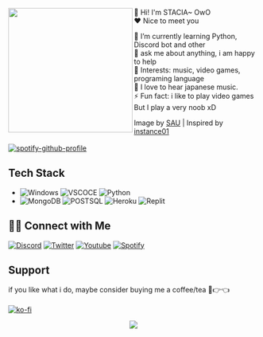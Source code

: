 <p float="left">
  <img src='![изображение](https://user-images.githubusercontent.com/86024483/170148400-0903e385-6d68-4365-98cf-23794562022c.png)' width='250' align="left">
  <p float="left">

  👋 Hi! I'm STACIA~ OwO <br>
  ❤ Nice to meet you 
  
  🌱 I’m currently learning Python, Discord bot and other<br>
  💬 ask me about anything, i am happy to help<br>
  💜 Interests: music, video games, programing language<br>
  🎵 I love to hear japanese music.<br>
  ⚡ Fun fact: i like to play video games But I play a very noob xD
  
  Image by [SAU](https://twitter.com/bysau_/status/1197884610358763521) | 
  Inspired by [instance01](https://github.com/instance01/instance01)<br><br>
  [![spotify-github-profile](https://spotify-github-profile.vercel.app/api/view?uid=yioz5owf1lq36k6pn82ie126p&cover_image=true&theme=novatorem&bar_color=53b14f&bar_color_cover=false)](https://spotify-github-profile.vercel.app/api/view?uid=yioz5owf1lq36k6pn82ie126p&redirect=false)
  
  ## Tech Stack
  * ![Windows](https://img.shields.io/badge/Windows-0078D6?style=for-the-badge&logo=windows&logoColor=white)
    ![VSCOCE](https://img.shields.io/badge/Visual_studio_Code-0078D4?style=for-the-badge&logo=visual%20studio%20code&logoColor=white)
    ![Python](https://img.shields.io/badge/Python-14354c?style=for-the-badge&logo=python&logoColor=ffffff)
  * ![MongoDB](https://img.shields.io/badge/MongoDB-4EA94B?style=for-the-badge&logo=mongodb&logoColor=white)
    ![POSTSQL](https://img.shields.io/badge/PostgreSQL-316192?style=for-the-badge&logo=postgresql&logoColor=white)
    ![Heroku](https://img.shields.io/badge/Heroku-430098?style=for-the-badge&logo=heroku&logoColor=white)
    ![Replit](https://img.shields.io/badge/replit-667881?style=for-the-badge&logo=replit&logoColor=white)
  <!-- * ![Git](https://img.shields.io/badge/GIT-E44C30?style=for-the-badge&logo=git&logoColor=white)
  ![Github](https://img.shields.io/badge/GitHub-100000?style=for-the-badge&logo=github&logoColor=white)
  ![Markdown](https://img.shields.io/badge/Markdown-000000?style=for-the-badge&logo=markdown&logoColor=white)<br> -->
  <!-- ![Discord](https://img.shields.io/badge/Google_Cloud-4285F4?style=for-the-badge&logo=google-cloud&logoColor=white) -->
  <!-- <br>
  ![Discord](https://img.shields.io/badge/Adobe%20after%20affects-CF96FD?style=for-the-badge&logo=Adobe%20after%20effects&logoColor=393665)
  ![Discord](https://img.shields.io/badge/Adobe%20Premiere%20Pro-9999FF?style=for-the-badge&logo=Adobe%20Premiere%20Pro&logoColor=white)
  ![Discord](https://img.shields.io/badge/Adobe%20Photoshop-31A8FF?style=for-the-badge&logo=Adobe%20Photoshop&logoColor=black)
   -->

  ## 🤝🏻  Connect with Me
  [![Discord](https://img.shields.io/badge/Discord-5865F2?style=for-the-badge&logo=discord&logoColor=white)](https://discord.com/users/240059262297047041)
  [![Twitter](https://img.shields.io/badge/Twitter-1DA1F2?style=for-the-badge&logo=twitter&logoColor=white)](https://twitter.com/Stacia__x)
  [![Youtube](https://img.shields.io/badge/YouTube-FF0000?style=for-the-badge&logo=youtube&logoColor=white)](https://www.youtube.com/channel/UCNWjmWJHmJdtDH-DF46osig)
  [![Spotify](https://img.shields.io/badge/Spotify-1ED760?&style=for-the-badge&logo=spotify&logoColor=white)](https://open.spotify.com/user/yioz5owf1lq36k6pn82ie126p)

  ## Support

  if you like what i do, maybe consider buying me a coffee/tea 🥺👉👈<br><br>
  [![ko-fi](https://ko-fi.com/img/githubbutton_sm.svg)](https://ko-fi.com/staciax)

  <p  align="center">
<img src="https://raw.githubusercontent.com/bornmay/bornmay/Update/svg/Bottom.svg"> 
                  
  </p>
</p>



<!-- <p align="center">
  <a href="https://spotify-github-profile.vercel.app/api/view?uid=yioz5owf1lq36k6pn82ie126p&redirect=false">
    <img src="https://spotify-github-profile.vercel.app/api/view?uid=yioz5owf1lq36k6pn82ie126p&cover_image=true&theme=novatorem&bar_color=53b14f&bar_color_cover=false" alt="Angel Santiago Jaime Zavala's DEV Profile">
  </a><br>
    <a href="https://github.com/staciax">
        <img src="https://komarev.com/ghpvc/?username=staciax">
    </a>
    <a href="https://github.com/staciax?tab=followers"><img src="https://img.shields.io/github/followers/staciax?label=Followers&style=social" alt="GitHub Badge"></a>
</p>
<!--  -->
<!-- [![spotify-github-profile](https://spotify-github-profile.vercel.app/api/view?uid=yioz5owf1lq36k6pn82ie126p&cover_image=true&theme=novatorem&bar_color=53b14f&bar_color_cover=false)](https://spotify-github-profile.vercel.app/api/view?uid=yioz5owf1lq36k6pn82ie126p&redirect=false) --> 
